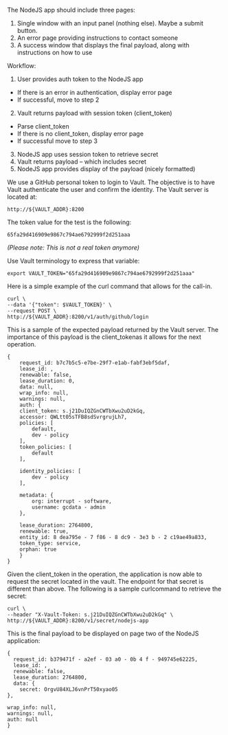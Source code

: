 The NodeJS app should include three pages:

1. Single window with an input panel (nothing else). Maybe a submit button.
2. An error page providing instructions to contact someone
3. A success window that displays the final payload, along with instructions on how to use

Workflow:

1. User provides auth token to the NodeJS app
  - If there is an error in authentication, display error page
  - If successful, move to step 2
2. Vault returns payload with session token (client_token)
  - Parse client_token
  - If there is no client_token, display error page
  - If successful move to step 3
3. NodeJS app uses session token to retrieve secret
4. Vault returns payload – which includes secret
5. NodeJS app provides display of the payload (nicely formatted)

We use a GitHub personal token to login to Vault. The objective is to have Vault authenticate the user and confirm the identity. The Vault server is located at:

    http://${VAULT_ADDR}:8200

The token value for the test is the following:

    65fa29d416909e9867c794ae6792999f2d251aaa

_(Please note: This is not a real token anymore)_

Use Vault terminology to express that variable:

    export VAULT_TOKEN="65fa29d416909e9867c794ae6792999f2d251aaa"


Here is a simple example of the curl command that allows for the call-in.

    curl \ 
    --data '{"token": $VAULT_TOKEN}' \
    --request POST \
    http://${VAULT_ADDR}:8200/v1/auth/github/login


This is a sample of the expected payload returned by the Vault server. The importance of this payload is the client_tokenas it allows for the next operation.

    {
	    request_id: b7c7b5c5-e7be-29f7-e1ab-fabf3ebf5daf,
	    lease_id: ,
	    renewable: false,
	    lease_duration: 0,
	    data: null,
	    wrap_info: null,
	    warnings: null,
	    auth: {
		client_token: s.j21DuIQZGnCWTbXwu2uD2kGq,
		accessor: QWLtt05sTFB8sdSvrgrujLh7,
		policies: [
			default,
			dev - policy
		],
		token_policies: [
			default
		],

		identity_policies: [
			dev - policy
		],

		metadata: {
			org: interrupt - software,
			username: gcdata - admin
		},

		lease_duration: 2764800,
		renewable: true,
		entity_id: 8 dea795e - 7 f86 - 8 dc9 - 3e3 b - 2 c19ae49a833,
		token_type: service,
		orphan: true
        }
    }

Given the client_token in the operation, the application is now able to request the secret located in the vault. The endpoint for that secret is different than above. The following is a sample curlcommand to retrieve the secret:

    curl \
    --header "X-Vault-Token: s.j21DuIQZGnCWTbXwu2uD2kGq" \
    http://${VAULT_ADDR}:8200/v1/secret/nodejs-app

This is the final payload to be displayed on page two of the NodeJS application:

    {
	  request_id: b379471f - a2ef - 03 a0 - 0b 4 f - 949745e62225,
	  lease_id: ,
	  renewable: false,
	  lease_duration: 2764800,
	  data: {
		secret: OrgvU84XLJ6vnPrT50xyao05
	},

	wrap_info: null,
	warnings: null,
	auth: null
	}